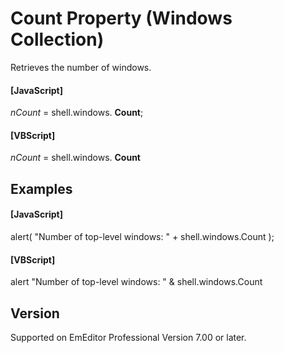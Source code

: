 # Count Property (Windows Collection)

Retrieves the number of windows.

#### \[JavaScript\]

_nCount_ = shell.windows. **Count**;

#### \[VBScript\]

_nCount_ = shell.windows. **Count**

## Examples

#### \[JavaScript\]

alert( "Number of top-level windows: " + shell.windows.Count );

#### \[VBScript\]

alert "Number of top-level windows: " & shell.windows.Count

## Version

Supported on EmEditor Professional Version 7.00 or later.
